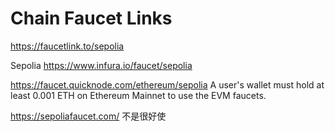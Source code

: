 # Chain Faucet Links

https://faucetlink.to/sepolia

Sepolia
https://www.infura.io/faucet/sepolia

https://faucet.quicknode.com/ethereum/sepolia
A user's wallet must hold at least 0.001 ETH on Ethereum Mainnet to use the EVM faucets.

https://sepoliafaucet.com/
不是很好使
